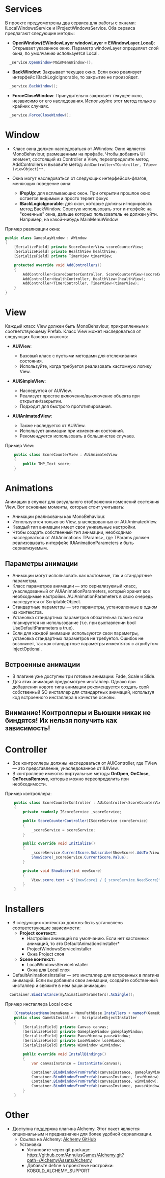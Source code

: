 # Services

В проекте предусмотрены два сервиса для работы с окнами: ILocalWindowsService и IProjectWindowsService. Оба сервиса предлагают следующие методы:

- **OpenWindow<TWindow>(EWindowLayer windowLayer = EWindowLayer.Local)**: Открывает указанное окно. Параметр windowLayer определяет слой окна, по умолчанию используется Local.
```c#
  _service.OpenWindow<MainMenuWindow>();
```

- **BackWindow**: Закрывает текущее окно. Если окно реализует интерфейс IBackLogicIgnorable, то закрытие не произойдет.
```c#
  _service.BackWindow();
```

- **ForceCloseWindow**: Принудительно закрывает текущее окно, независимо от его наследования. Используйте этот метод только в крайних случаях.
```c#
  _service.ForceCloseWindow();
```

# Window

- Класс окна должен наследоваться от AWindow. Окно является MonoBehaviour, размещенным на префабе. Чтобы добавить UI элемент, состоящий из Controller и View, переопределите метод AddControllers и вызовите метод:
```AddController<TController, TView>(viewObject)**.```

- Окна могут наследоваться от следующих интерфейсов-флагов, меняющих поведение окна:
  - **IPopUp**: для всплывающих окон. При открытии прошлое окно остается видимым и просто теряет фокус
  - **IBackLogicIgnorable**: для окон, которые должны игнорировать метод BackWindow. Советую использовать этот интерфейс на "конечные" окна, дальше которых пользователь не должен уйти. Например, на какой-нибудь MainMenuWindow


Пример реализации окна:

```c#
public class GameplayWindow : AWindow
{
    [SerializeField] private ScoreCounterView scoreCounterView;
    [SerializeField] private HealthView healthView;
    [SerializeField] private TimerView timerView;

    protected override void AddControllers()
    {
        AddController<ScoreCounterController, ScoreCounterView>(scoreCounterView);
        AddController<HealthController, HealthView>(healthView);
        AddController<TimerController, TimerView>(timerView);
    }
}
```
# View

Каждый класс View должен быть MonoBehaviour, прикрепленным к соответствующему Prefab. Класс View может наследоваться от следующих базовых классов:

- **AUiView**:
    - Базовый класс с пустыми методами для отслеживания состояния.
    - Используйте, когда требуется реализовать кастомную логику View.

- **AUiSimpleView**:
    - Наследуется от AUiView.
    - Реализует простое включение/выключение объекта при открытии/закрытии.
    - Подходит для быстрого прототипирования.

- **AUiAnimatedView**:
    - Также наследуется от AUiView.
    - Использует анимации при изменении состояний.
    - Рекомендуется использовать в большинстве случаев.

Пример View:
```c#
    public class ScoreCounterView : AUiAnimatedView
    {
        public TMP_Text score;
    }
```

# Animations

Анимации в служат для визуального отображения изменений состояния View. Вот основные моменты, которые стоит учитывать:

- Анимации реализованы как MonoBehaviour.
- Используются только во View, унаследованных от AUiAnimatedView.
- Каждый тип анимации имеет свои уникальные настройки.
- Чтобы создать собственный тип анимации, необходимо наследоваться от AUiAnimation< TParams>, где TParams должен реализовывать интерфейс IUiAnimationParameters и быть сериализуемым.

## Параметры анимации

- Анимации могут использовать как кастомные, так и стандартные параметры.
- Класс параметров анимации — это сериализуемый класс, унаследованный от AUiAnimationParameters, который хранит все необходимые настройки. AUiAnimationParameters в свою очередь наследуется от ScriptableObject.
- Стандартные параметры — это параметры, установленные в одном из контекстов.
- Установка стандартных параметров обязательна только если планируется их использование (т.е. при выставлении bool UseDefaultParameters в true).
- Если для каждой анимации используются свои параметры, установка стандартных параметров не требуется. Ошибок не возникнет, так как стандартные параметры инжектятся с атрибутом InjectOptional.

## Встроенные анимации

- В плагине уже доступны три готовые анимации: Fade, Scale и Slide.
- Для этих анимаций предусмотрен инсталлер. Однако при добавлении нового типа анимации рекомендуется создать свой собственный SO инсталлер для стандартных анимаций, используя код встроенного инсталлера в качестве основы.


## Внимание! Контроллеры и Вьюшки никак не биндятся! Их нельзя получить как зависимость!

# Controller

* Все контроллеры должны наследоваться от AUiController<TView>, где TView — это представление, унаследованное от IUIView.
* В контроллере имеются виртуальные методы **OnOpen, OnClose, OnFocusRemove**, которые можно переопределить при необходимости.

Пример контроллера:
```c#
    public class ScoreCounterController : AUiController<ScoreCounterView>
    {
        private readonly IScoreService _scoreService;

        public ScoreCounterController(IScoreService scoreService)
        {
            _scoreService = scoreService;
        }

        public override void Initialize()
        {
            _scoreService.CurrentScore.Subscribe(ShowScore).AddTo(View);
            ShowScore(_scoreService.CurrentScore.Value);
        }

        private void ShowScore(int newScore)
        {
            View.score.text = $"{newScore} / {_scoreService.NeedScore}";
        }
    }
```

# Installers

* В следующих контекстах должны быть установлены соответствующие зависимости:
  * **Project контекст:**
    * Настройки анимаций по умолчанию. Если нет кастомных анимаций, то это DefaultAnimationsInstaller*
    * ProjectWindowsServiceInstaller
    * Окна Project слоя
  * **Scene контекст:**
    * LocalWindowsServiceInstaller
    * Окна для Local слоя
* DefaultAnimationsInstaller — это инсталлер для встроенных в плагина анимаций. Если вы добавили свои анимации, создайте собственный инсталлер и свяжите в нем ваши анимации:
```c#
  Container.BindInstance(myAnimationParameters).AsSingle();
 ```

Пример инсталлера Local окон:
```c#
    [CreateAssetMenu(menuName = MenuPathBase.Installers + nameof(GameUiInstaller), fileName = nameof(GameUiInstaller))]
    public class GameUiInstaller : ScriptableObjectInstaller
    {
        [SerializeField] private Canvas canvas;
        [SerializeField] private GameplayWindow gameplayWindow;
        [SerializeField] private PauseWindow pauseWindow;
        [SerializeField] private LoseWindow loseWindow;
        [SerializeField] private WinWindow winWindow;

        public override void InstallBindings()
        {
            var canvasInstance = Instantiate(canvas);

            Container.BindWindowFromPrefab(canvasInstance, gameplayWindow);
            Container.BindWindowFromPrefab(canvasInstance, loseWindow);
            Container.BindWindowFromPrefab(canvasInstance, winWindow);
            Container.BindWindowFromPrefab(canvasInstance, pauseWindow);
        }
    }
```

# Other

* Доступна поддержка плагина Alchemy. Этот пакет является опциональным и предназначен для более удобной сериализации.
  * Ссылка на Alchemy: [Alchemy GitHub](https://github.com/AnnulusGames/Alchemy)
  * Установка:
    * Установите через git package: https://github.com/AnnulusGames/Alchemy.git?path=/Alchemy/Assets/Alchemy
    * Добавьте define в проектные настройки: KOBOLD_ALCHEMY_SUPPORT